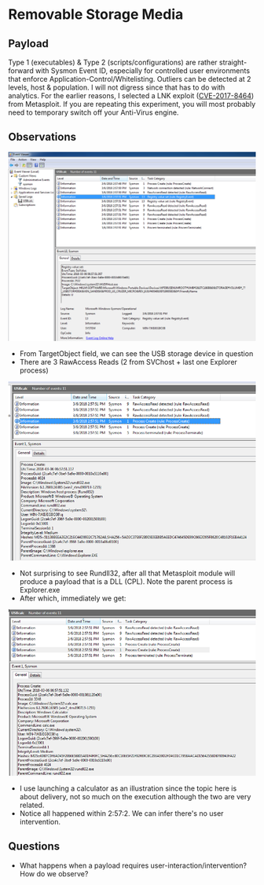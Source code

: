 # Removable Storage Media

## Payload

Type 1 (executables) & Type 2 (scripts/configurations) are rather straight-forward with Sysmon Event ID, especially for controlled user environments that enforce Application-Control/Whitelisting. Outliers can be detected at 2 levels, host & population. I will not digress since that has to do with analytics. For the earlier reasons, I selected a LNK exploit ([CVE-2017-8464](https://portal.msrc.microsoft.com/en-US/security-guidance/advisory/CVE-2017-8464)) from Metasploit. If you are repeating this experiment, you will most probably need to temporary switch off your Anti-Virus engine.

## Observations

![usbdriveinserted](img/usbdriveinserted.png)

* From TargetObject field, we can see the USB storage device in question
* There are 3 RawAccess Reads (2 from SVChost + last one Explorer process)

![rundll32](img/rundll32.png)

* Not surprising to see Rundll32, after all that Metasploit module will produce a payload that is a DLL (CPL). Note the parent process is Explorer.exe
* After which, immediately we get:

![calc](img/calc.png)

* I use launching a calculator as an illustration since the topic here is about delivery, not so much on the execution although the two are very related.
* Notice all happened within 2:57:2. We can infer there's no user intervention.

## Questions

* What happens when a payload requires user-interaction/intervention? How do we observe?

